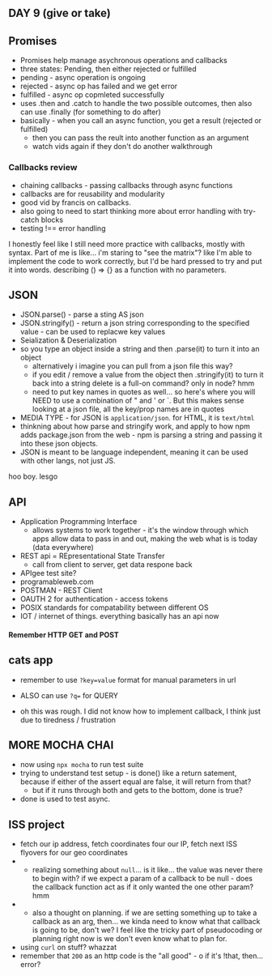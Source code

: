 ## DAY 9 (give or take)

## Promises
 - Promises help manage asychronous operations and callbacks
 - three states: Pending, then either rejected or fulfilled
  - pending - async operation is ongoing
  - rejected - async op has failed and we get error
  - fulfilled - async op copmleted successfully
- uses .then and .catch to handle the two possible outcomes, then also can use .finally (for something to do after)
- basically - when you call an async function, you get a result (rejected or fulfilled)
  - then you can pass the reult into another function as an argument
  - watch vids again if they don't do another walkthrough

 ### Callbacks review
 - chaining callbacks - passing callbacks through async functions
 - callbacks are for reusability and modularity
  - good vid by francis on callbacks.
- also going to need to start thinking more about error handling with try-catch blocks
- testing !== error handling


I honestly feel like I still need more practice with callbacks, mostly with syntax. Part of me is like... i'm staring to "see the matrix"? like I'm able to implement the code to work correctly, but I'd be hard pressed to try and put it into words. describing () => {} as a function with no parameters.

## JSON
- JSON.parse() - parse a sting AS json
- JSON.stringify() - return a json string corresponding to the specified value - can be used to replacwe key values
- Seialization & Deserialization
- so you type an object inside a string and then .parse(it) to turn it into an object
  - alternatively i imagine you can pull from a json file this way?
  - if you edit / remove a value from the object then .stringify(it) to turn it back into a string
  delete is a full-on command? only in node? hmm
  - need to put key names in quotes as well... so here's where you will NEED to use a combination of " and ' or `. But this makes sense looking at a json file, all the key/prop names are in quotes
- MEDIA TYPE - for JSON is `application/json`. for HTML, it is `text/html`
- thinkning about how parse and stringify work, and apply to how npm adds package.json from the web - npm is parsing a string and passing it into these json objects.
- JSON is meant to be language independent, meaning it can be used with other langs, not just JS.


hoo boy. lesgo

## API 
- Application Programming Interface
  - allows systems to work together - it's the window through which apps allow data to pass in and out, making the web what is is today (data everywhere)
- REST api = REpresentational State Transfer 
  - call from client to server, get data respone back
- APIgee test site?
- programableweb.com
- POSTMAN - REST Client
- OAUTH 2 for authentication - access tokens
- POSIX standards for compatability between different OS
- IOT / internet of things. everything basically has an api now

#### Remember HTTP GET and POST

## cats app
- remember to use `?key=value` format for manual parameters in url
- ALSO can use `?q=` for QUERY

- oh this was rough. I did not know how to implement callback, I think just due to tiredness / frustration

## MORE MOCHA CHAI
- now using `npx mocha` to run test suite
- trying to understand test setup - is done() like a return satement, because if either of the assert equal are false, it will return from that?
  - but if it runs through both and gets to the bottom, done is true?
- done is used to test async.


## ISS project
- fetch our ip address, fetch coordinates four our IP, fetch next ISS flyovers for our geo coordinates
- - realizing something about `null`... is it like... the value was never there to begin with? if we expect a param of a callback to be null - does the callback function act as if it only wanted the one other param? hmm
- - also a thought on planning. if we are setting something up to take a callback as an arg, then... we kinda need to know what that callback is going to be, don't we? I feel like the tricky part of pseudocoding or planning right now is we don't even know what to plan for.
- using `curl` on stuff? whazzat
- remember that `200` as an http code is the "all good" - o if it's !that, then... error?